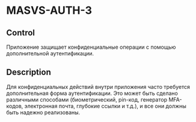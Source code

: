 # MASVS-AUTH-3

## Control

Приложение защищает конфиденциальные операции с помощью дополнительной аутентификации.

## Description

Для конфиденциальных действий внутри приложения часто требуется дополнительная форма аутентификации. Это может быть сделано различными способами (биометрический, pin-код, генератор MFA-кодов, электронная почта, глубокие ссылки и т.д.), и все они должны быть надежно реализованы.
